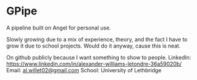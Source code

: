 # GPipe
A pipeline built on Angel for personal use.

Slowly growing due to a mix of experience, theory, and the fact I have to grow it due to school projects. 
Would do it anyway, cause this is neat.

On github publicly because I want something to show to people.
LinkedIn: https://www.linkedin.com/in/alexander-williams-letondre-36a59020b/
Email: al.willet02@gmail.com
School: University of Lethbridge
